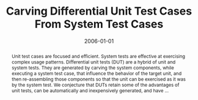 ---
title: "Carving Differential Unit Test Cases From System Test Cases"
abstract: "Unit test cases are focused and efficient. System tests are effective at exercising complex usage patterns. Differential unit tests (DUT) are a hybrid of unit and system tests. They are generated by carving the system components, while executing a system test case, that influence the behavior of the target unit, and then re-assembling those components so that the unit can be exercised as it was by the system test. We conjecture that DUTs retain some of the advantages of unit tests, can be automatically and inexpensively generated, and have …"
date: 2006-01-01
venue: "Proceedings of the 14th ACM SIGSOFT International Symposium on Foundations of Software Engineering, FSE 2006, Portland, Oregon, USA, November 5-11, 2006"
paperurl: https://dl.acm.org/doi/abs/10.1145/1181775.1181806
authors: "Sebastian G. Elbaum, Hui Nee Chin, Matthew B. Dwyer and Jonathan Dokulil"
awards: ""
---